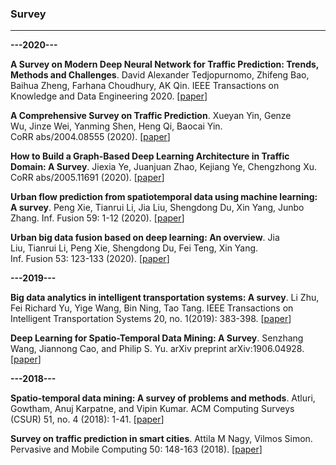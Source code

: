 ### Survey
* * *
**---2020---**

**A Survey on Modern Deep Neural Network for Traffic Prediction: Trends, Methods and Challenges**. David Alexander Tedjopurnomo, Zhifeng Bao, Baihua Zheng, Farhana Choudhury, AK Qin. IEEE Transactions on Knowledge and Data Engineering 2020. [[paper](https://ieeexplore.ieee.org/abstract/document/9112608/)]

**A Comprehensive Survey on Traffic Prediction**. Xueyan Yin, Genze Wu, Jinze Wei, Yanming Shen, Heng Qi, Baocai Yin.
CoRR abs/2004.08555 (2020).  [[paper](https://arxiv.org/abs/2004.08555)]

**How to Build a Graph-Based Deep Learning Architecture in Traffic Domain: A Survey**. Jiexia Ye, Juanjuan Zhao, Kejiang Ye, Chengzhong Xu. CoRR abs/2005.11691 (2020).  [[paper](https://arxiv.org/abs/2005.11691)]

**Urban flow prediction from spatiotemporal data using machine learning: A survey**. Peng Xie, Tianrui Li, Jia Liu, Shengdong Du, Xin Yang, Junbo Zhang. Inf. Fusion 59: 1-12 (2020). [[paper](https://doi.org/10.1016/j.inffus.2020.01.002)]

**Urban big data fusion based on deep learning: An overview**. Jia Liu, Tianrui Li, Peng Xie, Shengdong Du, Fei Teng, Xin Yang. Inf. Fusion 53: 123-133 (2020). [[paper](https://doi.org/10.1016/j.inffus.2019.06.016)]

**---2019---**

**Big data analytics in intelligent transportation systems: A survey**. Li Zhu, Fei Richard Yu, Yige Wang, Bin Ning, Tao Tang. IEEE Transactions on Intelligent Transportation Systems 20, no. 1(2019): 383-398. [[paper](https://ieeexplore.ieee.org/abstract/document/8344848/)]

**Deep Learning for Spatio-Temporal Data Mining: A Survey**. Senzhang Wang, Jiannong Cao, and Philip S. Yu. arXiv preprint arXiv:1906.04928. [[paper](https://arxiv.org/pdf/1906.04928.pdf)]

**---2018---**

**Spatio-temporal data mining: A survey of problems and methods**. Atluri, Gowtham, Anuj Karpatne, and Vipin Kumar. ACM Computing Surveys (CSUR) 51, no. 4 (2018): 1-41. [[paper](https://dl.acm.org/doi/pdf/10.1145/3161602)]

**Survey on traffic prediction in smart cities**. Attila M Nagy, Vilmos Simon. Pervasive and Mobile Computing 50: 148-163 (2018). [[paper](https://www.sciencedirect.com/science/article/pii/S1574119217306521)]